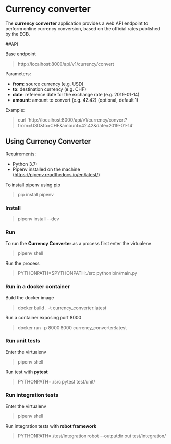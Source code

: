 # Currency converter
The **currency converter** application provides a web API endpoint to perform online currency conversion, based on the official rates published by the ECB.

##API

Base endpoint
> http://localhost:8000/api/v1/currency/convert

Parameters:
- **from**: source currency (e.g. USD)
- **to**: destination currency (e.g. CHF)
- **date**: reference date for the exchange rate (e.g. 2019-01-14)
- **amount**: amount to convert (e.g. 42.42) (optional, default 1)

Example:
> curl 'http://localhost:8000/api/v1/currency/convert?from=USD&to=CHF&amount=42.42&date=2019-01-14'


## Using Currency Converter

Requirements:
- Python 3.7+
- Pipenv installed on the machine (https://pipenv.readthedocs.io/en/latest/)

To install pipenv using pip

> pip install pipenv

### Install

> pipenv install --dev

### Run
To run the **Currency Converter** as a process first enter the virtualenv
> pipenv shell

Run the process
> PYTHONPATH=$PYTHONPATH:./src python bin/main.py



### Run in a docker container

Build the docker image
> docker build . -t currency_converter:latest

Run a container exposing port 8000
> docker run -p 8000:8000 currency_converter:latest

### Run unit tests
Enter the virtualenv
> pipenv shell

Run test with **pytest**
> PYTHONPATH=./src pytest test/unit/



### Run integration tests

Enter the virtualenv
> pipenv shell

Run integration tests with **robot framework**
> PYTHONPATH=./test/integration robot --outputdir out test/integration/






